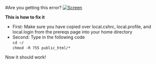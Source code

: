 #Are you getting this error?
[![Screen](https://raw.github.com/the-ben-waters/gmuwebdevtut/master/assets/permissions_error.png)](https://raw.github.com/the-ben-waters/gmuwebdevtut/master/assets/permissions_error.png)

**This is how to fix it**  

- First: Make sure you have copied over local.cshrc, local.profile, and local.login from the prereqs page into your home directory  
- Second: Type in the following code  
        `cd ~/`    
        `chmod -R 755 public_html/*`   

Now it should work!
